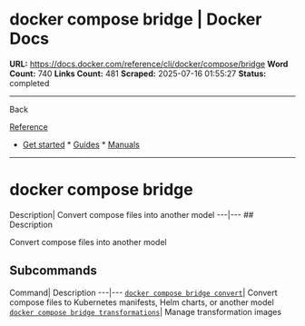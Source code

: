 # docker compose bridge | Docker Docs

**URL:** https://docs.docker.com/reference/cli/docker/compose/bridge
**Word Count:** 740
**Links Count:** 481
**Scraped:** 2025-07-16 01:55:27
**Status:** completed

---

Back

[Reference](https://docs.docker.com/reference/)

  * [Get started](https://docs.docker.com/get-started/)   * [Guides](https://docs.docker.com/guides/)   * [Manuals](https://docs.docker.com/manuals/)

* * *

# docker compose bridge

Description| Convert compose files into another model   ---|---      ## Description

Convert compose files into another model

## Subcommands

Command| Description   ---|---   [`docker compose bridge convert`](https://docs.docker.com/reference/cli/docker/compose/bridge/convert/)| Convert compose files to Kubernetes manifests, Helm charts, or another model   [`docker compose bridge transformations`](https://docs.docker.com/reference/cli/docker/compose/bridge/transformations/)| Manage transformation images